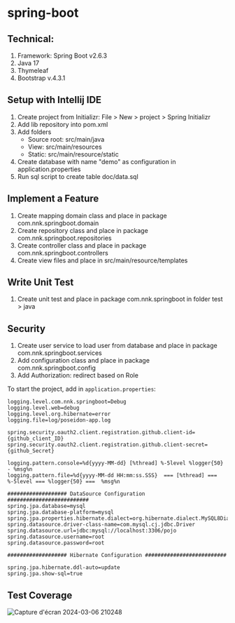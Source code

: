 # spring-boot
## Technical:

1. Framework: Spring Boot v2.6.3
2. Java 17
3. Thymeleaf
4. Bootstrap v.4.3.1


## Setup with Intellij IDE
1. Create project from Initializr: File > New > project > Spring Initializr
2. Add lib repository into pom.xml
3. Add folders
    - Source root: src/main/java
    - View: src/main/resources
    - Static: src/main/resource/static
4. Create database with name "demo" as configuration in application.properties
5. Run sql script to create table doc/data.sql

## Implement a Feature
1. Create mapping domain class and place in package com.nnk.springboot.domain
2. Create repository class and place in package com.nnk.springboot.repositories
3. Create controller class and place in package com.nnk.springboot.controllers
4. Create view files and place in src/main/resource/templates

## Write Unit Test
1. Create unit test and place in package com.nnk.springboot in folder test > java

## Security
1. Create user service to load user from  database and place in package com.nnk.springboot.services
2. Add configuration class and place in package com.nnk.springboot.config
3. Add Authorization: redirect based on Role

To start the project, add in `application.properties`:
```properties
logging.level.com.nnk.springboot=Debug
logging.level.web=debug
logging.level.org.hibernate=error
logging.file=log/poseidon-app.log

spring.security.oauth2.client.registration.github.client-id={github_client_ID}
spring.security.oauth2.client.registration.github.client-secret={github_Secret}

logging.pattern.console=%d{yyyy-MM-dd} [%thread] %-5level %logger{50} - %msg%n
logging.pattern.file=%d{yyyy-MM-dd HH:mm:ss.SSS}  === [%thread] === %-5level === %logger{50} ===  %msg%n

################### DataSource Configuration ##########################
spring.jpa.database=mysql
spring.jpa.database-platform=mysql
spring.jpa.properties.hibernate.dialect=org.hibernate.dialect.MySQL8Dialect
spring.datasource.driver-class-name=com.mysql.cj.jdbc.Driver
spring.datasource.url=jdbc:mysql://localhost:3306/pojo
spring.datasource.username=root
spring.datasource.password=root

################### Hibernate Configuration ##########################

spring.jpa.hibernate.ddl-auto=update
spring.jpa.show-sql=true

```

## Test Coverage
![Capture d'écran 2024-03-06 210248](https://github.com/walid938/poseiden/assets/60928838/d43c5e89-b416-450f-8bba-27b1b52096fe)

